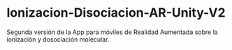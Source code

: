 # Ionizacion-Disociacion-AR-Unity-V2
Segunda versión de la App para móviles de Realidad Aumentada sobre la ionización y dosociación molecular.
